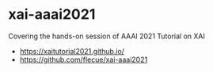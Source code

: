 # xai-aaai2021

Covering the hands-on session of AAAI 2021 Tutorial on XAI
- https://xaitutorial2021.github.io/
- https://github.com/flecue/xai-aaai2021
